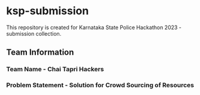 # ksp-submission
This repository is created for Karnataka State Police Hackathon 2023 - submission collection. 
## Team Information
### Team Name - Chai Tapri Hackers
### Problem Statement - Solution for Crowd Sourcing of Resources
